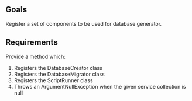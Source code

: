 ﻿## Goals
Register a set of components to be used for database generator.

## Requirements
Provide a method which:
1. Registers the DatabaseCreator class
2. Registers the DatabaseMigrator class
3. Registers the ScriptRunner class
4. Throws an ArgumentNullException when the given service collection is null